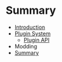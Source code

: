 # Summary

* [Introduction](README.md)
* [Plugin System](plugin-system.md)
  * [Plugin API](/Pul)
* Modding
* [Summary](SUMMARY.md)



